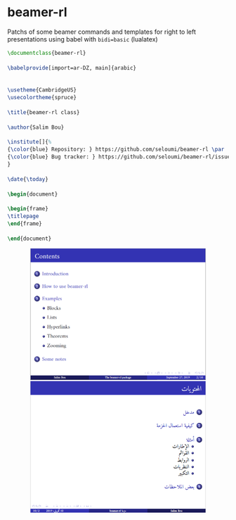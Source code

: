 # beamer-rl

Patchs  of some  beamer commands and templates for  right to left  presentations using babel with `bidi=basic` (lualatex)  

```latex
\documentclass{beamer-rl}

\babelprovide[import=ar-DZ, main]{arabic}


\usetheme{CambridgeUS}
\usecolortheme{spruce}

\title{beamer-rl class}

\author{Salim Bou}

\institute[]{%
{\color{blue} Repository: } https://github.com/seloumi/beamer-rl \par 
{\color{blue} Bug tracker: } https://github.com/seloumi/beamer-rl/issues
}

\date{\today}

\begin{document}

\begin{frame}
\titlepage
\end{frame}

\end{document}
```

<p align="center">
<img src="https://github.com/seloumi/beamer-rl/blob/master/preview.PNG" width="400"/> <img src="https://github.com/seloumi/beamer-rl/blob/master/preview-arabic.PNG" width="400"/>
</p> 
